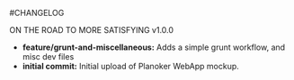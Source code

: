 #CHANGELOG

ON THE ROAD TO MORE SATISFYING v1.0.0

* **feature/grunt-and-miscellaneous:** Adds a simple grunt workflow, and misc dev files
* **initial commit:** Initial upload of Planoker WebApp mockup.
